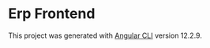 # Erp Frontend

This project was generated with [Angular CLI](https://github.com/angular/angular-cli) version 12.2.9.
